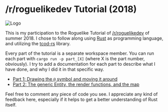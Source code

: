 # /r/roguelikedev Tutorial (2018)

![Logo](https://i.imgur.com/EYJFgdI.png)

This is my participation to the Roguelike Tutorial of [/r/roguelikedev](https://www.reddit.com/r/roguelikedev/) of summer 2018. 
I chose to follow along using [Rust](https://www.rust-lang.org) as programming language, and utilizing the [tcod-rs](https://github.com/tomassedovic/tcod-rs) library.

Every part of the tutorial is a separate workspace member. You can run each part with `cargo run -p part_[X]` (where X is the part number, obviously). I try to add a documentation for each part to describe what I have done, and why I did it in that specific way.

- [Part 1: Drawing the `@` symbol and moving it around](part_1/)
- [Part 2: The generic Entity, the render functions, and the map](part_2/)

Feel free to comment any piece of code you see. I appreciate any kind of feedback here, especially if it helps to get a better understanding of Rust itself.
